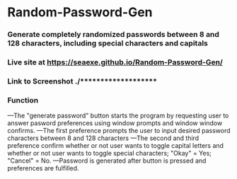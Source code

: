 # Random-Password-Gen

### Generate completely randomized passwords between 8 and 128 characters, including special characters and capitals

### Live site at https://seaexe.github.io/Random-Password-Gen/

### Link to Screenshot ./*******************

### Function

—The "generate password" button starts the program by requesting user to answer pasword preferences using window prompts and window window confirms.
—The first preference prompts the user to input desired password characters between 8 and 128 characters
—The second and third preference confirm whether or not user wants to toggle capital letters and whether or not user wants to toggle special characters; "Okay" = Yes; "Cancel" = No.
—Password is generated after button is pressed and preferences are fulfilled.
